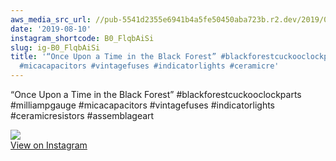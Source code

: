 ```yaml
---
aws_media_src_url: //pub-5541d2355e6941b4a5fe50450aba723b.r2.dev/2019/08/2019-08-10_13-49-44_UTC.jpg
date: '2019-08-10'
instagram_shortcode: B0_FlqbAiSi
slug: ig-B0_FlqbAiSi
title: '“Once Upon a Time in the Black Forest” #blackforestcuckooclockparts #milliampgauge
  #micacapacitors #vintagefuses #indicatorlights #ceramicre'
---
```


“Once Upon a Time in the Black Forest” #blackforestcuckooclockparts #milliampgauge #micacapacitors #vintagefuses #indicatorlights #ceramicresistors #assemblageart 

![](//pub-5541d2355e6941b4a5fe50450aba723b.r2.dev/2019/08/2019-08-10_13-49-44_UTC.jpg)   
[View on Instagram](https://www.instagram.com/p/B0_FlqbAiSi/)